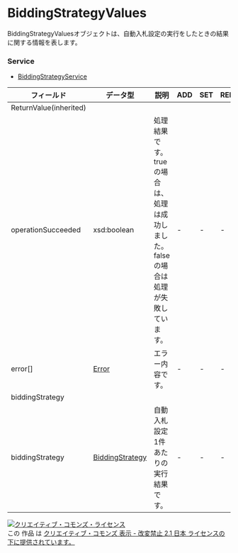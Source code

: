# BiddingStrategyValues
BiddingStrategyValuesオブジェクトは、自動入札設定の実行をしたときの結果に関する情報を表します。

### Service
+ [BiddingStrategyService](../services/BiddingStrategyService.md)

| フィールド | データ型 | 説明 | ADD | SET | REMOVE | 
|---|---|---|---|---|---|
| ReturnValue(inherited)||||||
| operationSucceeded| xsd:boolean| 処理結果です。trueの場合は、処理は成功しました。falseの場合は処理が失敗しています。| -| -| - |
| error[]| <a href="../data/Error.md">Error</a>| エラー内容です。| -| -| - |
| biddingStrategy||||||
| biddingStrategy| <a href="../data/BiddingStrategy.md">BiddingStrategy</a>| 自動入札設定1件あたりの実行結果です。| -| -| - |

<a rel="license" href="http://creativecommons.org/licenses/by-nd/2.1/jp/"><img alt="クリエイティブ・コモンズ・ライセンス" style="border-width:0" src="https://i.creativecommons.org/l/by-nd/2.1/jp/88x31.png" /></a><br />この 作品 は <a rel="license" href="http://creativecommons.org/licenses/by-nd/2.1/jp/">クリエイティブ・コモンズ 表示 - 改変禁止 2.1 日本 ライセンスの下に提供されています。</a>
